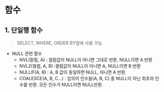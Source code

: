 # 함수


## 1. 단일행 함수
> SELECT, WHERE, ORDER BY절에 사용 가능

- NULL 관련 함수
  - NVL(칼럼, A) : 컬럼값이 NULL이 아니면 그대로 반환, NULL이면 A 반환
  - NVL2(컬럼, A, B) :컬럼값이 NULL이 아니면 A, NULL이면 B 반환
  - NULLIF(A, B) : A, B 값이 동일하면 NULL, 아니면 A 반환.
  - COALESCE(A, B, C...) : 임의이 인수들(A, B, C) 중 NULL이 아닌 최초의 인수를 반환. 모든 인수가 NULL이면 NULL반환.